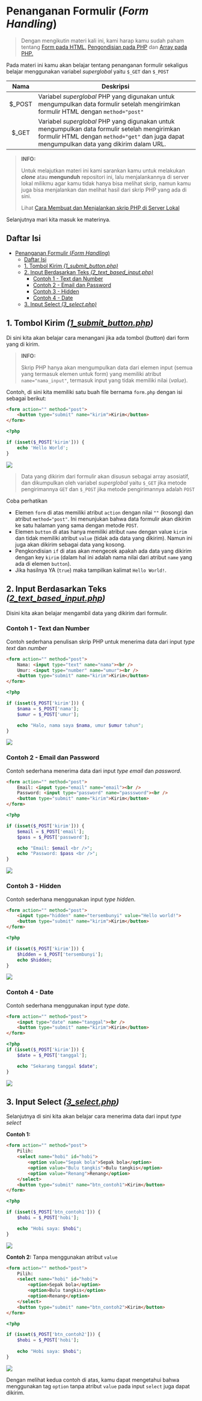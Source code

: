 # Penanganan Formulir (*Form Handling*)

> Dengan mengikutin materi kali ini, kami harap kamu sudah paham tentang [Form pada HTML,](https://github.com/bellshade/HTML-CSS/tree/main/HTML) [Pengondisian pada PHP](../4_conditional_statements/README.md) dan [Array pada PHP.](../2_variable_datatype/README.md#4-array-3_arrayphp)

Pada materi ini kamu akan belajar tentang penanganan formulir sekaligus belajar menggunakan variabel *superglobal* yaitu `$_GET` dan `$_POST`

|  Nama  | Deskripsi                                                                                                                                                                                   |
| :----: | ------------------------------------------------------------------------------------------------------------------------------------------------------------------------------------------- |
| $_POST | Variabel *superglobal* PHP yang digunakan untuk mengumpulkan data formulir setelah mengirimkan formulir HTML dengan `method="post"`                                                         |
| $_GET  | Variabel *superglobal* PHP yang digunakan untuk mengumpulkan data formulir setelah mengirimkan formulir HTML dengan `method="get"` dan juga dapat mengumpulkan data yang dikirim dalam URL. |

> **INFO:**
>
> Untuk melajutkan materi ini kami sarankan kamu untuk melakukan ***clone*** atau **mengunduh** repositori ini, lalu menjalankannya di server lokal milikmu agar kamu tidak hanya bisa melihat skrip, namun kamu juga bisa menjalankan dan melihat hasil dari skrip PHP yang ada di sini.
>
> Lihat [Cara Membuat dan Menjalankan skrip PHP di Server Lokal](../1_hello_world/README.md)

Selanjutnya mari kita masuk ke materinya.

## Daftar Isi

- [Penanganan Formulir (*Form Handling*)](#penanganan-formulir-form-handling)
  - [Daftar Isi](#daftar-isi)
  - [1. Tombol Kirim *(1_submit_button.php)*](#1-tombol-kirim-1_submit_buttonphp)
  - [2. Input Berdasarkan Teks *(2_text_based_input.php)*](#2-input-berdasarkan-teks-2_text_based_inputphp)
    - [Contoh 1 - Text dan Number](#contoh-1---text-dan-number)
    - [Contoh 2 - Email dan Password](#contoh-2---email-dan-password)
    - [Contoh 3 - Hidden](#contoh-3---hidden)
    - [Contoh 4 - Date](#contoh-4---date)
  - [3. Input Select *(3_select.php)*](#3-input-select-3_selectphp)

## 1. Tombol Kirim *([1_submit_button.php](1_submit_button.php))*

Di sini kita akan belajar cara menangani jika ada tombol (*button*) dari form yang di kirim.

> **INFO:**
>
> Skrip PHP hanya akan mengumpulkan data dari elemen input (semua yang termasuk elemen untuk form) yang memiliki atribut `name="nama_input"`, termasuk input yang tidak memiliki nilai (*value*).

Contoh, di sini kita memiliki satu buah file bernama `form.php` dengan isi sebagai berikut:

```html
<form action="" method="post">
    <button type="submit" name="kirim">Kirim</button>
</form>
```

```php
<?php

if (isset($_POST['kirim'])) {
    echo 'Hello World';
}
```

[![](https://img.shields.io/static/v1?&label=Demo&message=%3e&color)](1_submit_button.php#L13-L23)

> Data yang dikirim dari formulir akan disusun sebagai array asosiatif, dan dikumpulkan oleh variabel *superglobal* yaitu `$_GET` jika metode pengirimannya `GET` dan `$_POST` jika metode pengirimannya adalah `POST`

Coba perhatikan

- Elemen `form` di atas memiliki atribut `action` dengan nilai `""` (kosong) dan atribut `method="post"`. Ini menunjukan bahwa data formulir akan dikirim ke satu halaman yang sama dengan metode `POST`.
- Elemen `button` di atas hanya memiliki atribut `name` dengan value `kirim` dan tidak memiliki atribut `value` (tidak ada data yang dikirim). Namun ini juga akan dikirim sebagai data yang kosong.
- Pengkondisian `if` di atas akan mengecek apakah ada data yang dikirim dengan key `kirim` (dalam hal ini adalah nama nilai dari atribut `name` yang ada di elemen `button`).
- Jika hasilnya YA (`true`) maka tampilkan kalimat `Hello World!`.

## 2. Input Berdasarkan Teks *([2_text_based_input.php](2_text_based_input.php))*

Disini kita akan belajar mengambil data yang dikirim dari formulir.

### Contoh 1 - Text dan Number

Contoh sederhana penulisan skrip PHP untuk menerima data dari input *type text* dan *number*

```html
<form action="" method="post">
    Nama: <input type="text" name="nama"><br />
    Umur: <input type="number" name="umur"><br />
    <button type="submit" name="kirim">Kirim</button>
</form>
```

```php
<?php

if (isset($_POST['kirim'])) {
    $nama = $_POST['nama'];
    $umur = $_POST['umur'];

    echo "Halo, nama saya $nama, umur $umur tahun";
}
```

[![](https://img.shields.io/static/v1?&label=Demo&message=%3e&color)](2_input_based_text.php#L20-L36)

### Contoh 2 - Email dan Password

Contoh sederhana menerima data dari input *type email* dan *password*.

```html
<form action="" method="post">
    Email: <input type="email" name="email"><br />
    Password: <input type="password" name="passsword"><br />
    <button type="submit" name="kirim">Kirim</button>
</form>
```

```php
<?php

if (isset($_POST['kirim'])) {
    $email = $_POST['email'];
    $pass = $_POST['password'];

    echo "Email: $email <br />";
    echo "Password: $pass <br />";
}
```

[![](https://img.shields.io/static/v1?&label=Demo&message=%3e&color)](2_input_based_text.php#L39-L56)

### Contoh 3 - Hidden

Contoh sederhana menggunakan input *type hidden*.

```html
<form action="" method="post">
    <input type="hidden" name="tersembunyi" value="Hello world!">
    <button type="submit" name="kirim">Kirim</button>
</form>
```

```php
<?php

if (isset($_POST['kirim'])) {
    $hidden = $_POST['tersembunyi'];
    echo $hidden;
}
```

[![](https://img.shields.io/static/v1?&label=Demo&message=%3e&color)](2_input_based_text.php#L59-L72)

### Contoh 4 - Date

Contoh sederhana menggunakan input *type date*.

```html
<form action="" method="post">
    <input type="date" name="tanggal"><br />
    <button type="submit" name="kirim">Kirim</button>
</form>
```

```php
<?php
if (isset($_POST['kirim'])) {
    $date = $_POST['tanggal'];

    echo "Sekarang tanggal $date";
}
```

[![](https://img.shields.io/static/v1?&label=Demo&message=%3e&color)](2_input_based_text.php#L75-L88)

## 3. Input Select *([3_select.php](3_select.php))*

Selanjutnya di sini kita akan belajar cara menerima data dari input *type select*

**Contoh 1:**

```html
<form action="" method="post">
    Pilih:
    <select name="hobi" id="hobi">
        <option value="Sepak bola">Sepak bola</option>
        <option value="Bulu tangkis">Bulu tangkis</option>
        <option value="Renang">Renang</option>
    </select>
    <button type="submit" name="btn_contoh1">Kirim</button>
</form>
```

```php
<?php

if (isset($_POST['btn_contoh1'])) {
    $hobi = $_POST['hobi'];

    echo "Hobi saya: $hobi";
}
```

[![](https://img.shields.io/static/v1?&label=Demo&message=%3e&color)](3_select.php#L19-L37)

**Contoh 2:**
Tanpa menggunakan atribut `value`

```html
<form action="" method="post">
    Pilih:
    <select name="hobi" id="hobi">
        <option>Sepak bola</option>
        <option>Bulu tangkis</option>
        <option>Renang</option>
    </select>
    <button type="submit" name="btn_contoh2">Kirim</button>
</form>
```

```php
<?php

if (isset($_POST['btn_contoh2'])) {
    $hobi = $_POST['hobi'];
    
    echo "Hobi saya: $hobi";
}
```

[![](https://img.shields.io/static/v1?&label=Demo&message=%3e&color)](3_select.php#L40-L61)

Dengan melihat kedua contoh di atas, kamu dapat mengetahui bahwa menggunakan tag `option` tanpa atribut `value` pada input `select` juga dapat dikirim.
